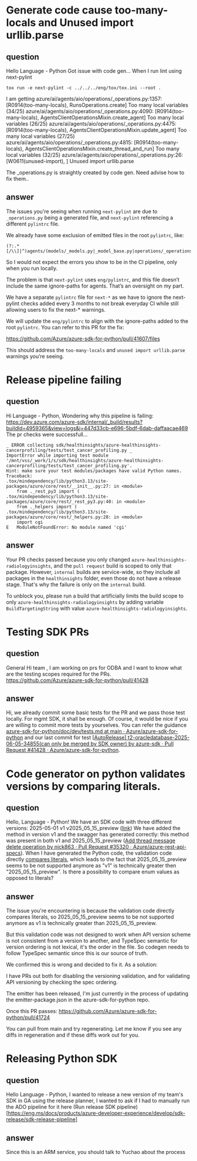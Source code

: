 # Generate code cause too-many-locals and Unused import urllib.parse

## question 
Hello Language - Python Got issue with code gen...   When I run lint using next-pylint
```
tox run -e next-pylint -c ../../../eng/tox/tox.ini --root .
```
I am getting
azure/ai/agents/aio/operations/_operations.py:1357: [R0914(too-many-locals), RunsOperations.create] Too many local variables (34/25)
azure/ai/agents/aio/operations/_operations.py:4090: [R0914(too-many-locals), AgentsClientOperationsMixin.create_agent] Too many local variables (26/25)
azure/ai/agents/aio/operations/_operations.py:4475: [R0914(too-many-locals), AgentsClientOperationsMixin.update_agent] Too many local variables (27/25)
azure/ai/agents/aio/operations/_operations.py:4815: [R0914(too-many-locals), AgentsClientOperationsMixin.create_thread_and_run] Too many local variables (32/25)
azure/ai/agents/aio/operations/_operations.py:26: [W0611(unused-import), ] Unused import urllib.parse

The _operations.py is straightly created by code gen.  Need advise how to fix them..

## answer
The issues you're seeing when running `next-pylint` are due to `_operations.py` being a generated file, and `next-pylint` referencing a different `pylintrc` file.

We already have some exclusion of emitted files in the root `pylintrc`, like:

```
(?:.*[/\\]|^)agents/(models/_models.py|_model_base.py|operations/_operations.py|aio/operations/_operations.py)$
```

So I would not expect the errors you show to be in the CI pipeline, only when you run locally.

The problem is that `next-pylint` uses `eng/pylintrc`, and this file doesn’t include the same ignore-paths for agents. That’s an oversight on my part.

We have a separate `pylintrc` file for `next-*` as we have to ignore the next- pylint checks added every 3 months to not break everyday CI while still allowing users to fix the next-* warnings.

We will update the `eng/pylintrc` to align with the ignore-paths added to the root `pylintrc`. You can refer to this PR for the fix:

https://github.com/Azure/azure-sdk-for-python/pull/41607/files

This should address the `too-many-locals` and `unused import urllib.parse` warnings you’re seeing.

# Release pipeline failing

## question 
Hi Language - Python,
Wondering why this pipeline is failing: https://dev.azure.com/azure-sdk/internal/_build/results?buildId=4959365&view=logs&j=447d33cb-e696-5bdf-6dab-daffaacae469
The pr checks were successfull…
```
_ ERROR collecting sdk/healthinsights/azure-healthinsights-cancerprofiling/tests/test_cancer_profiling.py _
ImportError while importing test module '/mnt/vss/_work/1/s/sdk/healthinsights/azure-healthinsights-cancerprofiling/tests/test_cancer_profiling.py'.
Hint: make sure your test modules/packages have valid Python names.
Traceback:
.tox/mindependency/lib/python3.13/site-packages/azure/core/rest/__init__.py:27: in <module>
    from ._rest_py3 import (
.tox/mindependency/lib/python3.13/site-packages/azure/core/rest/_rest_py3.py:40: in <module>
    from ._helpers import (
.tox/mindependency/lib/python3.13/site-packages/azure/core/rest/_helpers.py:28: in <module>
    import cgi
E   ModuleNotFoundError: No module named 'cgi'
```

## answer
Your PR checks passed because you only changed `azure-healthinsights-radiologyinsights`, and the `pull request` build is scoped to only that package. However, `internal` builds are service-wide, so they include all packages in the `healthinsights` folder, even those do not have a release stage. That's why the failure is only on the `internal` build.

To unblock you, please run a build that artificially limits the build scope to only `azure-healthinsights-radiologyinsights` by adding variable `BuildTargetingString` with value `azure-healthinsights-radiologyinsights`.

# Testing SDK PRs

## question 
General Hi team , I am working on prs for ODBA and I want to know what are the testing scopes required for the PRs. 
https://github.com/Azure/azure-sdk-for-python/pull/41428

## answer
Hi, we already commit some basic tests for the PR and we pass those test locally. For mgmt SDK, it shall be enough. Of course, it would be nice if you are willing to commit more tests by yourselves. You can refer the guidance [azure-sdk-for-python/doc/dev/tests.md at main · Azure/azure-sdk-for-python](https://github.com/Azure/azure-sdk-for-python/blob/main/doc/dev/tests.md) and our last commit for test [[AutoRelease\] t2-oracledatabase-2025-06-05-34855(can only be merged by SDK owner) by azure-sdk · Pull Request #41428 · Azure/azure-sdk-for-python](https://github.com/Azure/azure-sdk-for-python/pull/41428/commits/fbcfd9783d2933d5c3258cdb3a30d032b20170cd).

# Code generator on python validates versions by comparing literals.

## question 
Hello, Language - Python!
We have an SDK code with three different versions:
2025-05-01
v1
v2025_05_15_preview ([link](https://github.com/Azure/azure-rest-api-specs/blob/87bd051c295d94fffa28a4fa6b18f8b4b71c50ec/specification/ai/Azure.AI.Agents/main.tsp#L47))
We have added the method in version v1 and the swagger has generated correctly: this method was present in both v1 and 2025_05_15_preview ([Add thread message delete operation by nick863 · Pull Request #35320 · Azure/azure-rest-api-specs](https://github.com/Azure/azure-rest-api-specs/pull/35320/files)). When I have generated the Python code, the validation code directly [compares literals](https://github.com/Azure/azure-sdk-for-python/blob/68f3822229eba94c3fb49a29b57b8f37c85845cf/sdk/ai/azure-ai-agents/azure/ai/agents/_validation.py#L24), which leads to the fact that 2025_05_15_preview seems to be not supported anymore as "v1" is technically greater then "2025_05_15_preview". Is there a possibility to compare enum values as opposed to literals?

## answer
The issue you're encountering is because the validation code directly compares literals, so 2025_05_15_preview seems to be not supported anymore as v1 is technically greater than 2025_05_15_preview.

But this validation code was not designed to work when API version scheme is not consistent from a version to another, and TypeSpec semantic for version ordering is not lexical, it's the order in the file. So codegen needs to follow TypeSpec semantic since this is our source of truth.

We confirmed this is wrong and decided to fix it. As a solution:

I have PRs out both for disabling the versioning validation, and for validating API versioning by checking the spec ordering.

The emitter has been released, I'm just currently in the process of updating the emitter-package.json in the azure-sdk-for-python repo.

Once this PR passes:
https://github.com/Azure/azure-sdk-for-python/pull/41724

You can pull from main and try regenerating. Let me know if you see any diffs in regeneration and if these diffs work out for you.

# Releasing Python SDK

## question
Hello Language - Python, I wanted to release a new version of my team's SDK in GA using the release planner, I wanted to ask if I had to manually run the ADO pipeline for it here (Run release SDK pipeline)[https://eng.ms/docs/products/azure-developer-experience/develop/sdk-release/sdk-release-pipeline]

## answer
Since this is an ARM service, you should talk to Yuchao about the process
